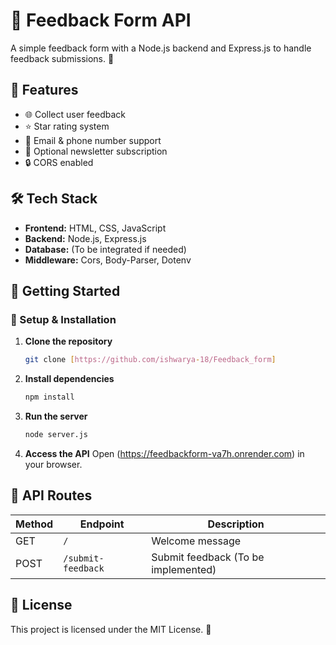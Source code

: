 # 📢 Feedback Form API

A simple feedback form with a Node.js backend and Express.js to handle feedback submissions. 🚀

## 📌 Features
- 🌐 Collect user feedback
- ⭐ Star rating system
- 📧 Email & phone number support
- 📩 Optional newsletter subscription
- 🔒 CORS enabled

## 🛠 Tech Stack
- **Frontend:** HTML, CSS, JavaScript
- **Backend:** Node.js, Express.js
- **Database:** (To be integrated if needed)
- **Middleware:** Cors, Body-Parser, Dotenv

## 🚀 Getting Started

### 🔧 Setup & Installation
1. **Clone the repository**
   ```sh
   git clone [https://github.com/ishwarya-18/Feedback_form]
   ```
2. **Install dependencies**
   ```sh
   npm install
   ```
3. **Run the server**
   ```sh
   node server.js
   ```
4. **Access the API**
   Open (https://feedbackform-va7h.onrender.com) in your browser.

## 🎯 API Routes
| Method | Endpoint  | Description |
|--------|----------|-------------|
| GET    | `/`      | Welcome message |
| POST   | `/submit-feedback` | Submit feedback (To be implemented) |

## 📜 License
This project is licensed under the MIT License. 📄

